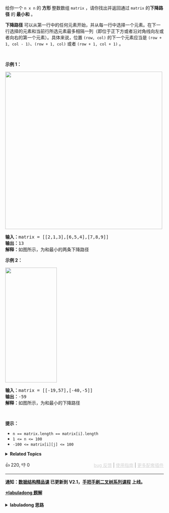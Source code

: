 <p>给你一个 <code>n x n</code> 的<strong> 方形 </strong>整数数组&nbsp;<code>matrix</code> ，请你找出并返回通过 <code>matrix</code> 的<strong>下降路径</strong><em> </em>的<strong> </strong><strong>最小和</strong> 。</p>

<p><strong>下降路径</strong> 可以从第一行中的任何元素开始，并从每一行中选择一个元素。在下一行选择的元素和当前行所选元素最多相隔一列（即位于正下方或者沿对角线向左或者向右的第一个元素）。具体来说，位置 <code>(row, col)</code> 的下一个元素应当是 <code>(row + 1, col - 1)</code>、<code>(row + 1, col)</code> 或者 <code>(row + 1, col + 1)</code> 。</p>

<p>&nbsp;</p>

<p><strong>示例 1：</strong></p>

<p><img alt="" src="https://assets.leetcode.com/uploads/2021/11/03/failing1-grid.jpg" style="height: 500px; width: 499px;" /></p>

<pre>
<strong>输入：</strong>matrix = [[2,1,3],[6,5,4],[7,8,9]]
<strong>输出：</strong>13
<strong>解释：</strong>如图所示，为和最小的两条下降路径
</pre>

<p><strong>示例 2：</strong></p>

<p><img alt="" src="https://assets.leetcode.com/uploads/2021/11/03/failing2-grid.jpg" style="height: 365px; width: 164px;" /></p>

<pre>
<strong>输入：</strong>matrix = [[-19,57],[-40,-5]]
<strong>输出：</strong>-59
<strong>解释：</strong>如图所示，为和最小的下降路径
</pre>

<p>&nbsp;</p>

<p><strong>提示：</strong></p>

<ul> 
 <li><code>n == matrix.length == matrix[i].length</code></li> 
 <li><code>1 &lt;= n &lt;= 100</code></li> 
 <li><code>-100 &lt;= matrix[i][j] &lt;= 100</code></li> 
</ul>

<details><summary><strong>Related Topics</strong></summary>数组 | 动态规划 | 矩阵</details><br>

<div>👍 220, 👎 0<span style='float: right;'><span style='color: gray;'><a href='https://github.com/labuladong/fucking-algorithm/discussions/939' target='_blank' style='color: lightgray;text-decoration: underline;'>bug 反馈</a> | <a href='https://labuladong.gitee.io/article/fname.html?fname=jb插件简介' target='_blank' style='color: lightgray;text-decoration: underline;'>使用指南</a> | <a href='https://labuladong.github.io/algo/images/others/%E5%85%A8%E5%AE%B6%E6%A1%B6.jpg' target='_blank' style='color: lightgray;text-decoration: underline;'>更多配套插件</a></span></span></div>

<div id="labuladong"><hr>

**通知：[数据结构精品课](https://aep.h5.xeknow.com/s/1XJHEO) 已更新到 V2.1，[手把手刷二叉树系列课程](https://aep.xet.tech/s/3YGcq3) 上线。**



<p><strong><a href="https://labuladong.github.io/article/slug.html?slug=minimum-falling-path-sum" target="_blank">⭐️labuladong 题解</a></strong></p>
<details><summary><strong>labuladong 思路</strong></summary>

## 基本思路

对于 `matrix[i][j]`，只有可能从 `matrix[i-1][j],matrix[i-1][j-1],matrix[i-1][j+1]` 这三个位置转移过来。

`dp` 函数的定义：从第一行（`matrix[0][..]`）向下落，落到位置 `matrix[i][j]` 的最小路径和为 `dp(matrix,i, j)`，因此答案就是：

```java
min(
    dp(matrix, i - 1, j),
    dp(matrix, i - 1, j - 1),
    dp(matrix, i - 1, j + 1)
)
```

**详细题解：[base case 和备忘录的初始值怎么定？](https://labuladong.github.io/article/fname.html?fname=备忘录等基础)**

**标签：[二维动态规划](https://mp.weixin.qq.com/mp/appmsgalbum?__biz=MzAxODQxMDM0Mw==&action=getalbum&album_id=2122017695998050308)，[动态规划](https://mp.weixin.qq.com/mp/appmsgalbum?__biz=MzAxODQxMDM0Mw==&action=getalbum&album_id=1318881141113536512)**

## 解法代码

提示：🟢 标记的是我写的解法代码，🤖 标记的是 chatGPT 翻译的多语言解法代码。如有错误，可以 [点这里](https://github.com/labuladong/fucking-algorithm/issues/1113) 反馈和修正。

<div class="tab-panel"><div class="tab-nav">
<button data-tab-item="cpp" class="tab-nav-button btn " data-tab-group="default" onclick="switchTab(this)">cpp🤖</button>

<button data-tab-item="python" class="tab-nav-button btn " data-tab-group="default" onclick="switchTab(this)">python🤖</button>

<button data-tab-item="java" class="tab-nav-button btn active" data-tab-group="default" onclick="switchTab(this)">java🟢</button>

<button data-tab-item="go" class="tab-nav-button btn " data-tab-group="default" onclick="switchTab(this)">go🤖</button>

<button data-tab-item="javascript" class="tab-nav-button btn " data-tab-group="default" onclick="switchTab(this)">javascript🤖</button>
</div><div class="tab-content">
<div data-tab-item="cpp" class="tab-item " data-tab-group="default"><div class="highlight">

```cpp
// 注意：cpp 代码由 chatGPT🤖 根据我的 java 代码翻译，旨在帮助不同背景的读者理解算法逻辑。
// 本代码已经通过力扣的测试用例，应该可直接成功提交。

class Solution {
public:
    int minFallingPathSum(vector<vector<int>>& matrix) {
        int n = matrix.size();
        int res = INT_MAX;
        // 备忘录里的值初始化为 66666
        vector<vector<int>> memo(n, vector<int>(n, 66666));
        // 终点可能在 matrix[n-1] 的任意一列
        for (int j = 0; j < n; j++) {
            res = min(res, dp(matrix, memo, n - 1, j));
        }
        return res;
    }

    int dp(vector<vector<int>>& matrix, vector<vector<int>>& memo, int i, int j) {
        // 1、索引合法性检查
        if (i < 0 || j < 0 || i >= matrix.size() || j >= matrix[0].size()) {
            return 99999;
        }
        // 2、base case
        if (i == 0) {
            return matrix[0][j];
        }
        // 3、查找备忘录，防止重复计算
        if (memo[i][j] != 66666) {
            return memo[i][j];
        }
        // 进行状态转移
        memo[i][j] = matrix[i][j] + three_min(
            dp(matrix, memo, i - 1, j),
            dp(matrix, memo, i - 1, j - 1),
            dp(matrix, memo, i - 1, j + 1)
        );

        return memo[i][j];
    }

    int three_min(int a, int b, int c) {
        return min(a, min(b, c));
    }
};
```

</div></div>

<div data-tab-item="python" class="tab-item " data-tab-group="default"><div class="highlight">

```python
# 注意：python 代码由 chatGPT🤖 根据我的 java 代码翻译，旨在帮助不同背景的读者理解算法逻辑。
# 本代码已经通过力扣的测试用例，应该可直接成功提交。

class Solution:
    def minFallingPathSum(self, matrix: List[List[int]]) -> int:
        n = len(matrix)
        res = float('inf')
        # 备忘录里的值初始化为 66666
        memo = [[66666]*n for _ in range(n)]
        # 终点可能在 matrix[n-1] 的任意一列
        for j in range(n):
            res = min(res, self.dp(matrix, memo, n-1, j))
        return res

    def dp(self, matrix, memo, i, j):
        # 1. 索引合法性检查
        if i < 0 or j < 0 or i >= len(matrix) or j >= len(matrix[0]):
            return 99999
        # 2. base case
        if i == 0:
            return matrix[0][j]
        # 3. 查找备忘录，防止重复计算
        if memo[i][j] != 66666:
            return memo[i][j]
        # 进行状态转移
        memo[i][j] = matrix[i][j] + min(
            self.dp(matrix, memo, i-1, j),
            self.dp(matrix, memo, i-1, j-1),
            self.dp(matrix, memo, i-1, j+1)
        )
        return memo[i][j]
```

</div></div>

<div data-tab-item="java" class="tab-item active" data-tab-group="default"><div class="highlight">

```java
class Solution {
    public int minFallingPathSum(int[][] matrix) {
        int n = matrix.length;
        int res = Integer.MAX_VALUE;
        // 备忘录里的值初始化为 66666
        memo = new int[n][n];
        for (int i = 0; i < n; i++) {
            Arrays.fill(memo[i], 66666);
        }
        // 终点可能在 matrix[n-1] 的任意一列
        for (int j = 0; j < n; j++) {
            res = Math.min(res, dp(matrix, n - 1, j));
        }
        return res;
    }

    // 备忘录
    int[][] memo;

    int dp(int[][] matrix, int i, int j) {
        // 1、索引合法性检查
        if (i < 0 || j < 0 ||
                i >= matrix.length ||
                j >= matrix[0].length) {

            return 99999;
        }
        // 2、base case
        if (i == 0) {
            return matrix[0][j];
        }
        // 3、查找备忘录，防止重复计算
        if (memo[i][j] != 66666) {
            return memo[i][j];
        }
        // 进行状态转移
        memo[i][j] = matrix[i][j] + min(
                dp(matrix, i - 1, j),
                dp(matrix, i - 1, j - 1),
                dp(matrix, i - 1, j + 1)
        );

        return memo[i][j];
    }/**<extend up -100>![](https://labuladong.github.io/pictures/备忘录基础/1.jpeg) */
    int min(int a, int b, int c) {
        return Math.min(a, Math.min(b, c));
    }
}
```

</div></div>

<div data-tab-item="go" class="tab-item " data-tab-group="default"><div class="highlight">

```go
// 注意：go 代码由 chatGPT🤖 根据我的 java 代码翻译，旨在帮助不同背景的读者理解算法逻辑。
// 本代码还未经过力扣测试，仅供参考，如有疑惑，可以参照我写的 java 代码对比查看。

import (
    "fmt"
    "math"
)

func minFallingPathSum(matrix [][]int) int {
    n := len(matrix)
    res := math.MaxInt32
    // 备忘录里的值初始化为 66666
    memo := make([][]int, n)
    for i := 0; i < n; i++ {
        memo[i] = make([]int, n)
        for j := 0; j < n; j++ {
            memo[i][j] = 66666
        }
    }
    // 终点可能在 matrix[n-1] 的任意一列
    for j := 0; j < n; j++ {
        res = min(res, dp(matrix, n-1, j, memo))
    }
    return res
}

// 备忘录
func dp(matrix [][]int, i, j int, memo [][]int) int {
    // 1、索引合法性检查
    if i < 0 || j < 0 ||
        i >= len(matrix) ||
        j >= len(matrix[0]) {
        return 99999
    }
    // 2、base case
    if i == 0 {
        return matrix[0][j]
    }
    // 3、查找备忘录，防止重复计算
    if memo[i][j] != 66666 {
        return memo[i][j]
    }
    memo[i][j] = matrix[i][j] + min(
        dp(matrix, i-1, j, memo),
        dp(matrix, i-1, j-1, memo),
        dp(matrix, i-1, j+1, memo),
    )
    return memo[i][j]
}

// 返回三个数中的最小值
func min(a, b, c int) int {
    return int(math.Min(float64(a), math.Min(float64(b), float64(c))))
}
```

</div></div>

<div data-tab-item="javascript" class="tab-item " data-tab-group="default"><div class="highlight">

```javascript
// 注意：javascript 代码由 chatGPT🤖 根据我的 java 代码翻译，旨在帮助不同背景的读者理解算法逻辑。
// 本代码已经通过力扣的测试用例，应该可直接成功提交。

var minFallingPathSum = function(matrix) {
    var n = matrix.length, res = Number.MAX_VALUE;
    // 备忘录里的值初始化为 66666
    var memo = new Array(n).map(() => new Array(n).fill(66666));
    // 终点可能在 matrix[n-1] 的任意一列
    for (var j = 0; j < n; j++) {
        res = Math.min(res, dp(matrix, n - 1, j));
    }
    return res;

    function dp(matrix, i, j) {
        // 1、索引合法性检查
        if (i < 0 || j < 0 || i >= matrix.length || j >= matrix[0].length) {
            return 99999;
        }
        // 2、base case
        if (i === 0) {
            return matrix[0][j];
        }
        // 3、查找备忘录，防止重复计算
        if (memo[i][j] !== 66666) {
            return memo[i][j];
        }
        // 进行状态转移
        memo[i][j] = matrix[i][j] + min(
            dp(matrix, i - 1, j),
            dp(matrix, i - 1, j - 1),
            dp(matrix, i - 1, j + 1)
        );
        return memo[i][j];
    }

    // 求三者最小值
    function min(a, b, c) {
        return Math.min(a, Math.min(b, c));
    }
};
```

</div></div>
</div></div>

</details>
</div>



